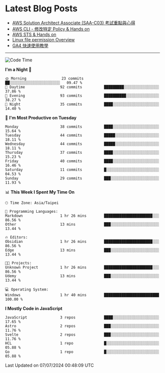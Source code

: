 # Latest Blog Posts
<!-- BLOG-POST-LIST:START -->
- [AWS Solution Architect Associate &lpar;SAA-C03&rpar; 考試重點與心得](https://blog.vinny987.xyz/blog/2024/key-points-and-insights-on-the-aws-solution-architect-associate-saa-c03-exam/)
- [AWS CLI - 修改特定 Policy &amp; Hands on](https://blog.vinny987.xyz/blog/2024/aws-cli-modify-a-specific-policy-hands-on/)
- [AWS STS &amp; Hands on](https://blog.vinny987.xyz/blog/2024/aws-sts-hands-on/)
- [Linux file permission Overview](https://blog.vinny987.xyz/blog/2024/linux-file-permission-overview/)
- [GA4 快速使用教學](https://blog.vinny987.xyz/blog/2024/quick-guide-to-using-ga4/)
<!-- BLOG-POST-LIST:END -->

---

<!--START_SECTION:waka-->
![Code Time](http://img.shields.io/badge/Code%20Time-249%20hrs%207%20mins-blue)

**I'm a Night 🦉** 

```text
🌞 Morning                23 commits          ██░░░░░░░░░░░░░░░░░░░░░░░   09.47 % 
🌆 Daytime                92 commits          █████████░░░░░░░░░░░░░░░░   37.86 % 
🌃 Evening                93 commits          ██████████░░░░░░░░░░░░░░░   38.27 % 
🌙 Night                  35 commits          ████░░░░░░░░░░░░░░░░░░░░░   14.40 % 
```
📅 **I'm Most Productive on Tuesday** 

```text
Monday                   38 commits          ████░░░░░░░░░░░░░░░░░░░░░   15.64 % 
Tuesday                  44 commits          █████░░░░░░░░░░░░░░░░░░░░   18.11 % 
Wednesday                44 commits          █████░░░░░░░░░░░░░░░░░░░░   18.11 % 
Thursday                 37 commits          ████░░░░░░░░░░░░░░░░░░░░░   15.23 % 
Friday                   40 commits          ████░░░░░░░░░░░░░░░░░░░░░   16.46 % 
Saturday                 11 commits          █░░░░░░░░░░░░░░░░░░░░░░░░   04.53 % 
Sunday                   29 commits          ███░░░░░░░░░░░░░░░░░░░░░░   11.93 % 
```


📊 **This Week I Spent My Time On** 

```text
🕑︎ Time Zone: Asia/Taipei

💬 Programming Languages: 
Markdown                 1 hr 26 mins        ██████████████████████░░░   86.56 % 
Other                    13 mins             ███░░░░░░░░░░░░░░░░░░░░░░   13.44 % 

🔥 Editors: 
Obsidian                 1 hr 26 mins        ██████████████████████░░░   86.56 % 
Edge                     13 mins             ███░░░░░░░░░░░░░░░░░░░░░░   13.44 % 

🐱‍💻 Projects: 
Unknown Project          1 hr 26 mins        ██████████████████████░░░   86.56 % 
Udemy                    13 mins             ███░░░░░░░░░░░░░░░░░░░░░░   13.44 % 

💻 Operating System: 
Windows                  1 hr 40 mins        █████████████████████████   100.00 % 
```

**I Mostly Code in JavaScript** 

```text
JavaScript               3 repos             ████░░░░░░░░░░░░░░░░░░░░░   17.65 % 
Astro                    2 repos             ███░░░░░░░░░░░░░░░░░░░░░░   11.76 % 
Svelte                   2 repos             ███░░░░░░░░░░░░░░░░░░░░░░   11.76 % 
HCL                      1 repo              █░░░░░░░░░░░░░░░░░░░░░░░░   05.88 % 
Go                       1 repo              █░░░░░░░░░░░░░░░░░░░░░░░░   05.88 % 
```




 Last Updated on 07/07/2024 00:48:09 UTC
<!--END_SECTION:waka-->

<!--
**vincent97277/vincent97277** is a ✨ _special_ ✨ repository because its `README.md` (this file) appears on your GitHub profile.

Here are some ideas to get you started:

- 🔭 I’m currently working on ...
- 🌱 I’m currently learning ...
- 👯 I’m looking to collaborate on ...
- 🤔 I’m looking for help with ...
- 💬 Ask me about ...
- 📫 How to reach me: ...
- 😄 Pronouns: ...
- ⚡ Fun fact: ...
-->

